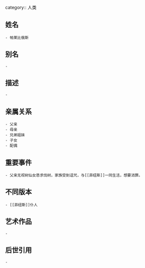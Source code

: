 category:: 人类
## 姓名
	- 帕莱比俄斯
## 别名
	-
## 描述
	-
## 亲属关系
	- 父亲
	- 母亲
	- 兄弟姐妹
	- 子女
	- 配偶
## 重要事件
	- 父亲无视树仙女恳求伐树，家族受到诅咒，与[[菲纽斯]]一同生活，想要消罪。
## 不同版本
	- [[菲纽斯]]仆人
## 艺术作品
	-
## 后世引用
	-

